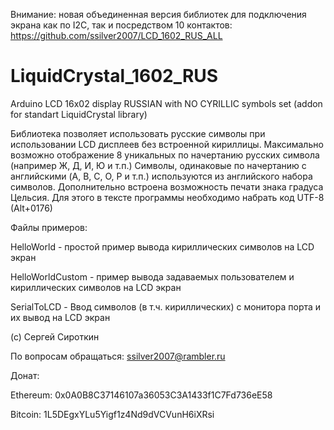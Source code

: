 Внимание: новая объединенная версия библиотек для подключения экрана как по I2C, так и посредством 10 контактов:
https://github.com/ssilver2007/LCD_1602_RUS_ALL

# LiquidCrystal_1602_RUS
Arduino LCD 16x02 display RUSSIAN with NO CYRILLIC symbols set (addon for standart LiquidCrystal library)

Библиотека позволяет использовать русские символы при использовании LCD дисплеев без встроенной кириллицы. Максимально возможно отображение 8 уникальных по начертанию русских символа (например Ж, Д, И, Ю и т.п.) Символы, одинаковые по начертанию с английскими (A, B, C, O, P и т.п.) используются из английского набора символов. Дополнительно встроена возможность печати знака градуса Цельсия. Для этого в тексте программы необходимо набрать код UTF-8 (Alt+0176)

Файлы примеров:

HelloWorld - простой пример вывода кириллических символов на LCD экран

HelloWorldCustom - пример вывода задаваемых пользователем и кириллических символов на LCD  экран

SerialToLCD - Ввод символов (в т.ч. кириллических) с монитора порта и их вывод на LCD экран

(c) Сергей Сироткин

По вопросам обращаться:
ssilver2007@rambler.ru


Донат:

Ethereum: 0x0A0B8C37146107a36053C3A1433f1C7Fd736eE58

Bitcoin: 1L5DEgxYLu5Yigf1z4Nd9dVCVunH6iXRsi
